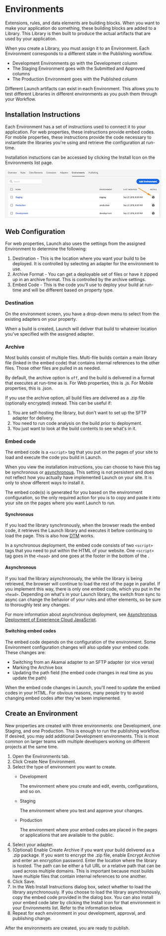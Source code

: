 # Environments

Extensions, rules, and data elements are building blocks. When you want to make your application do something, these building blocks are added to a Library.  This Library is then built to produce the actual artifacts that are used by your application.

When you create a Library, you must assign it to an Environment. Each Environment corresponds to a different state in the Publishing workflow.

* Development Environments go with the Development column
* The Staging Environment goes with the Submitted and Approved columns
* The Production Environment goes with the Published column

Different Launch artifacts can exist in each Environment.  This allows you to test different Libraries in different environments as you push them through your Workflow.

## Installation Instructions

Each Environment has a set of instructions used to connect it to your application.  For web properties, these instructions provide embed codes.  For mobile properties, these instructions provide the code necessary to instantiate the libraries you're using and retrieve the configuration at run-time.

Installation instuctions can be accessed by clicking the Install Icon on the Environments list page.

![](../../.gitbook/assets/install_instructions.png)

## Web Configuration

For web properties, Launch also uses the settings from the assigned Environment to determine the following:

1. Destination - This is the location where you want your build to be deployed. It is controlled by selecting an adapter for the environment to use.
2. Archive Format - You can get a deployable set of files or have it zipped up in an archive format. This is controlled by the archive settings.
3. Embed Code - This is the code you'll use to deploy your build at run-time and will be different based on property type.

### Destination

On the environment screen, you have a drop-down menu to select from the existing adapters on your property.

When a build is created, Launch will deliver that build to whatever location you've specified with the assigned adapter.

### Archive

Most builds consist of multiple files. Multi-file builds contain a main library file \(linked in the embed code\) that contains internal references to the other files. Those other files are pulled in as needed.

By default, the archive option is `off`, and the build is delivered in a format that executes at run-time as is. For Web properties, this is .js. For Mobile properties, this is .json.

If you use the archive option, all build files are delivered as a .zip file \(optionally encrypted\) instead. This can be useful if:

1. You are self-hosting the library, but don't want to set up the SFTP adapter for delivery.
2. You need to run code analysis on the build prior to deployment.
3. You just want to look at the build contents to see what's in it.

### Embed code

The embed code is a `<script>` tag that you put on the pages of your site to load and execute the code you build in Launch.

When you view the installation instructions, you can choose to have this tag be synchronous or [asynchronous](../client-side-information/asynchronous-deployment.md).  This setting is not persistent and does not reflect how you actually have implemented Launch on your site.  It is only to show different ways to install it.

The embed code\(s\) is generated for you based on the environment configuration, so the only required action for you is to copy and paste it into your site on the pages where you want Launch to run.

#### Synchronous

If you load the library synchronously, when the browser reads the embed code, it retrieves the Launch library and executes it before continuing to load the page. This is also how [DTM](https://marketing.adobe.com/resources/help/en_US/dtm/) works.

In a synchronous deployment, the embed code consists of two `<script>` tags that you need to put within the HTML of your website. One `<script>` tag goes in the `<head>` and one goes at the footer in the bottom of the .

#### Asynchronous

If you load the library asynchronously, the while the library is being retrieved, the browser will continue to load the rest of the page in parallel. If you implement this way, there is only one embed code, which you put in the `<head>`. Depending on what's in your Launch library, the switch from sync to async can change the behavior of your rules and other elements, so be sure to thoroughly test any changes.

For more information about asynchronous deployment, see [Asynchronous Deployment of Experience Cloud JavaScript](../client-side-information/asynchronous-deployment.md).

#### Switching embed codes

The embed code depends on the configuration of the environment.  Some Environment configuration changes will also update your embed code.  These changes are:

* Switching from an Akamai adapter to an SFTP adapter \(or vice versa\)
* Marking the Archive box
* Updating the path field \(the embed code changes in real time as you update the path\)

When the embed code changes in Launch, you'll need to update the embed codes in your HTML. For obvious reasons, many people try to avoid changing embed codes after they've been implemented.

## Create an Environment

New properties are created with three environments: one Development, one Staging, and one Production. This is enough to run the publishing workflow. If desired, you may add additional Development environments. This is most common on larger teams with multiple developers working on different projects at the same time.

1. Open the Environments tab.
2. Click Create New Environment.
3. Select the type of environment you want to create.
   * Development

     The environment where you create and edit, events, configurations, and so on.

   * Staging

     The environment where you test and approve your changes.

   * Production

     The environment where your embed codes are placed in the pages or applications that are available to the public.
4. Select your adapter.
5. \(Optional\) Enable Create Archive if you want your build delivered as a .zip package. If you want to encrypt the .zip file, enable Encrypt Archive and enter an encryption password. Enter the location where the library is hosted. The path can be either a full URL or a relative path that can be used across multiple domains. This is important because most builds have multiple files that contain internal references to one another.
6. Click Save.
7. In the Web Install Instructions dialog box, select whether to load the library asynchronously. If you choose to load the library asynchronously, copy the embed code provided in the dialog box.  You can also install your embed code later by clicking the Install icon for that environment in your Environments list.  Refer to the information below.
8. Repeat for each environment in your development, approval, and publishing change.

After the environments are created, you are ready to publish.

